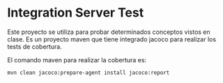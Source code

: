 # Integration Server Test

Este proyecto se utiliza para probar determinados conceptos vistos en clase. Es un proyecto maven que tiene integrado jacoco para realizar los tests de cobertura.

El comando maven para realizar la cobertura es:

```bash
mvn clean jacoco:prepare-agent install jacoco:report
```
